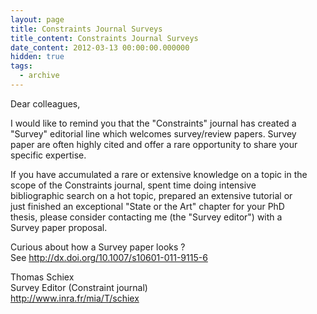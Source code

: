 ```yaml
---
layout: page
title: Constraints Journal Surveys
title_content: Constraints Journal Surveys
date_content: 2012-03-13 00:00:00.000000
hidden: true
tags:
  - archive
---
```

Dear colleagues,  
  
I would like to remind you that the "Constraints" journal has created a  
"Survey" editorial line which welcomes survey/review papers. Survey  
paper are often highly cited and offer a rare opportunity to share your  
specific expertise.  
  
If you have accumulated a rare or extensive knowledge on a topic in the  
scope of the Constraints journal, spent time doing intensive  
bibliographic search on a hot topic, prepared an extensive tutorial or  
just finished an exceptional "State or the Art" chapter for your PhD  
thesis, please consider contacting me (the "Survey editor") with a  
Survey paper proposal.  
  
Curious about how a Survey paper looks ?  
See <http://dx.doi.org/10.1007/s10601-011-9115-6>  
  
Thomas Schiex  
Survey Editor (Constraint journal)  
<http://www.inra.fr/mia/T/schiex>

